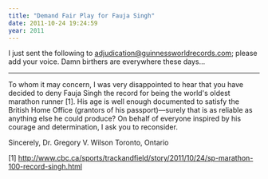```yaml
---
title: "Demand Fair Play for Fauja Singh"
date: 2011-10-24 19:24:59
year: 2011
---
```

I just sent the following to adjudication@guinnessworldrecords.com; please add your voice.
Damn birthers are everywhere these days…

<hr />

To whom it may concern,
I was very disappointed to hear that you have decided to deny Fauja Singh the record for being the world's oldest marathon runner [1].  His age is well enough documented to satisfy the British Home Office (grantors of his passport)—surely that is as reliable as anything else he could produce?  On behalf of everyone inspired by his courage and determination, I ask you to reconsider.

Sincerely,
Dr. Gregory V. Wilson
Toronto, Ontario

[1] <a href="http://www.cbc.ca/sports/trackandfield/story/2011/10/24/sp-marathon-100-record-singh.html">http://www.cbc.ca/sports/trackandfield/story/2011/10/24/sp-marathon-100-record-singh.html</a>
